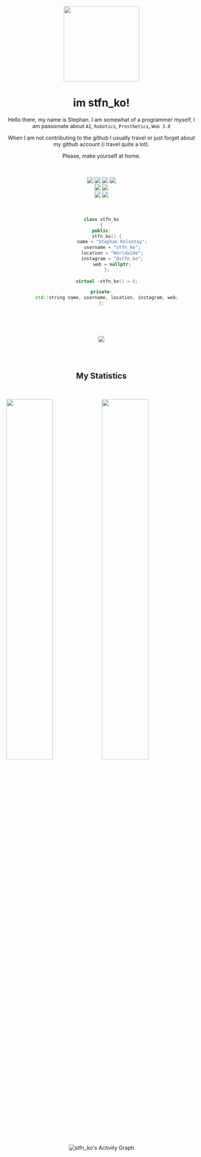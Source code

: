 <div align="center">
<img src="https://media2.giphy.com/media/QsDSahLlRvMR8ePuIk/giphy.gif?cid=ecf05e473gdrjh92ikfdgm2hfd6c1ohonj44ncb9916fu9z4&rid=giphy.gif&ct=s" width="200px"> 
</ div>
 
<h1 align="center">
 <b>im stfn_ko!</b>
</h1>

<p align="center">
Hello there, my name is Stephan. I am somewhat of a programmer myself, I am passionate about  <code>AI</code>, <code>Robotics</code>, <code>Prosthetics</code>, <code>Web 3.0</code>
<p align="center">
When I am not contributing to the github I usually travel or just forget about my github account (i travel quite a lot). 
<p align="center">
Please, make yourself at home. 
</ p>

<br>
<br>
<br>

<div>
  <div align="center">
      <img src="https://img.shields.io/badge/C++-00599C?style=for-the-badge&logo=c%2B%2B&logoColor=00599C&labelColor=282828">
      <img src="https://img.shields.io/badge/Go-00ADD8?style=for-the-badge&logo=go&logoColor=00ADD8&labelColor=282828">
      <img src="https://img.shields.io/badge/JavaScript-F7DF1E?style=for-the-badge&logo=JavaScript&logoColor=F7DF1E&labelColor=282828">
      <img src="https://img.shields.io/badge/-Python-yellow?style=for-the-badge&logo=python&logoColor=yellow&labelColor=282828">
  </div>
  <div align="center">
     <img src="https://img.shields.io/badge/-MongoDb-4EA94B?style=for-the-badge&logo=MongoDb&logoColor=4EA94B&labelColor=282828">  
     <img src="https://img.shields.io/badge/-MySQL-black?style=for-the-badge&logo=MySQL&logoColor=white&labelColor=282828">  
  </div>
  <div align="center">
      <img src="https://img.shields.io/badge/-HTML-red?style=for-the-badge&logo=html5&logoColor=red&labelColor=282828">
      <img src="https://img.shields.io/badge/-CSS-0175C2?style=for-the-badge&logo=css3&logoColor=0175C2&labelColor=282828">
  </div>
</div>

<br>
<br>


```c++
class stfn_ko
{
public:
    stfn_ko() {
        name = "Stephan Kolontay";
        username = "stfn_ko";
        location = "Worldwide";
        instagram = "@stfn_ko";
        web = nullptr;
    };
    
    virtual ~stfn_ko() = 0;

private:
    std::string name, username, location, instagram, web;
};
```

<br>
<br>
<br>


<p align="center">
    <img src="https://spotify-github-readme.vercel.app/api/spotify" />
</p>

<br>
<br>

## My Statistics

<br/>
<p align="left">
  <a>
    <img width="49.5%" src="https://github-readme-stats.vercel.app/api?username=stfn-ko&show_icons=true&theme=radical&hide_border=true" />
    <img width="49.5%" src="https://github-readme-streak-stats.herokuapp.com/?user=stfn-ko&theme=radical&hide_border=true" />
  </a>
</p>
<br>

![stfn_ko's Activity Graph](https://activity-graph.herokuapp.com/graph?username=stfn-ko&custom_title=Stephan's%20Contribution%20Graph&theme=radical&bg_color=141321&hide_border=true&line=fd428d&point=dcc042)

